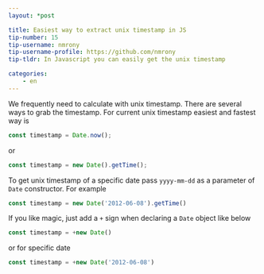 ```yaml
---
layout: *post

title: Easiest way to extract unix timestamp in JS
tip-number: 15
tip-username: nmrony
tip-username-profile: https://github.com/nmrony
tip-tldr: In Javascript you can easily get the unix timestamp

categories:
    - en
---
```


We frequently need to calculate with unix timestamp. There are several ways to grab the timestamp. For current unix timestamp easiest and fastest way is
```js
const timestamp = Date.now();
```
or
```js
const timestamp = new Date().getTime();
```

To get unix timestamp of a specific date pass `yyyy-mm-dd` as a parameter of `Date` constructor. For example
```js
const timestamp = new Date('2012-06-08').getTime()
```

If you like magic, just add a `+` sign when declaring a `Date` object like below

```js
const timestamp = +new Date()
```
or for specific date

```js
const timestamp = +new Date('2012-06-08')
```